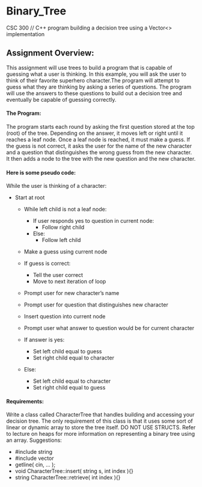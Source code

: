 # Binary_Tree
CSC 300 // C++ program building a decision tree using a Vector&lt;> implementation

## Assignment Overview:
This assignment will use trees to build a program that is capable of guessing what a user is thinking. In
this example, you will ask the user to think of their favorite superhero character.The program will 
attempt to guess what they are thinking by asking a series of questions. The program will use the answers 
to these questions to build out a decision tree and eventually be capable of guessing correctly.

#### The Program:
The program starts each round by asking the first question stored at the top (root) of the tree. Depending 
on the answer, it moves left or right until it reaches a leaf node. Once a leaf node is reached, it must 
make a guess. If the guess is not correct, it asks the user for the name of the new character and a question 
that distinguishes the wrong guess from the new character. It then adds a node to the tree with the new question 
and the new character.

#### Here is some pseudo code:
While the user is thinking of a character:

* Start at root

  * While left child is not a leaf node:
    * If user responds yes to question in current node:
      * Follow right child
    * Else:
      * Follow left child
      
   * Make a guess using current node
   
   * If guess is correct:
     * Tell the user correct
     * Move to next iteration of loop
     
   * Prompt user for new character’s name
   * Prompt user for question that distinguishes new character
   
   * Insert question into current node
   
   * Prompt user what answer to question would be for current character
   
   * If answer is yes:
     * Set left child equal to guess
     * Set right child equal to character
   * Else:
     * Set left child equal to character
     * Set right child equal to guess
     
#### Requirements:
Write a class called CharacterTree that handles building and accessing your decision tree. 
The only requirement of this class is that it uses some sort of linear or dynamic array to 
store the tree itself. DO NOT USE STRUCTS. Refer to lecture on heaps for more information on 
representing a binary tree using an array.
Suggestions:
* #include string
* #include vector
* getline( cin, … );
* void CharacterTree::insert( string s, int index ){}
* string CharacterTree::retrieve( int index ){}
